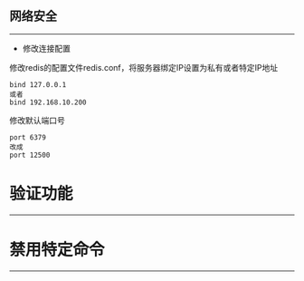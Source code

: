 ## 网络安全

---

* 修改连接配置

修改redis的配置文件redis.conf，将服务器绑定IP设置为私有或者特定IP地址

```Redis
bind 127.0.0.1
或者
bind 192.168.10.200
```

修改默认端口号

```Redis
port 6379
改成
port 12500
```

# 验证功能

---

# 禁用特定命令

---

## 



